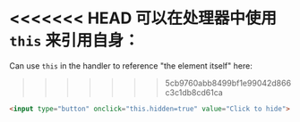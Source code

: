 <<<<<<< HEAD
可以在处理器中使用 `this` 来引用自身：
=======
Can use `this` in the handler to reference "the element itself" here:
>>>>>>> 5cb9760abb8499bf1e99042d866c3c1db8cd61ca

```html run height=50
<input type="button" onclick="this.hidden=true" value="Click to hide">
```
